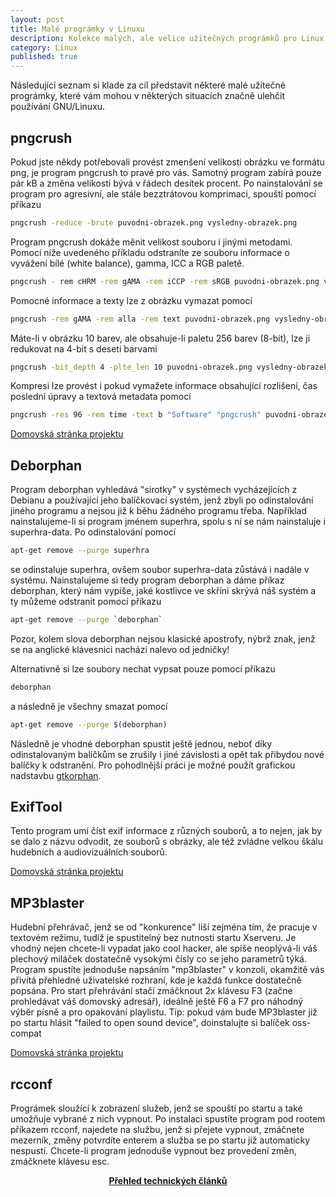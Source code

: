 ```yaml
---
layout: post
title: Malé prográmky v Linuxu
description: Kolekce malých, ale velice užitečných prográmků pro Linux (commandline i GUI), které dokáží značně zrychlit každodenní práci.
category: Linux
published: true
---
```


Následující seznam si klade za cíl představit některé malé užitečné prográmky, které vám mohou v některých situacích značně ulehčit používání GNU/Linuxu.

## pngcrush

Pokud jste někdy potřebovali provést zmenšení velikosti obrázku ve formátu png, je program pngcrush to pravé pro vás. Samotný program zabírá pouze pár kB a změna velikosti bývá v řádech desítek procent. Po nainstalování se program pro agresivní, ale stále bezztrátovou komprimaci, spouští pomocí příkazu

```bash
pngcrush -reduce -brute puvodni-obrazek.png vysledny-obrazek.png
```

Program pngcrush dokáže měnit velikost souboru i jinými metodami. Pomocí níže uvedeného příkladu odstraníte ze souboru informace o vyvážení bílé (white balance), gamma, ICC a RGB paletě.

```bash
pngcrush - rem cHRM -rem gAMA -rem iCCP -rem sRGB puvodni-obrazek.png vysledny-obrazek.png
```

Pomocné informace a texty lze z obrázku vymazat pomocí

```bash
pngcrush -rem gAMA -rem alla -rem text puvodni-obrazek.png vysledny-obrazek.png
```

Máte-li v obrázku 10 barev, ale obsahuje-li paletu 256 barev (8-bit), lze ji redukovat na 4-bit s deseti barvami

```bash
pngcrush -bit_depth 4 -plte_len 10 puvodni-obrazek.png vysledny-obrazek.png
```

Kompresi lze provést i pokud vymažete informace obsahující rozlišení, čas poslední úpravy a textová metadata pomocí

```bash
pngcrush -res 96 -rem time -text b "Software" "pngcrush" puvodni-obrazek.png vysledny-obrazek.png
```

[Domovská stránka projektu](https://pmt.sourceforge.io/pngcrush/)

## Deborphan

Program deborphan vyhledává "sirotky" v systémech vycházejících z Debianu a používající jeho balíčkovací systém, jenž zbyli po odinstalování jiného programu a nejsou již k běhu žádného programu třeba. Například nainstalujeme-li si program jménem superhra, spolu s ní se nám nainstaluje i superhra-data. Po odinstalování pomocí

```bash
apt-get remove --purge superhra
```

se odinstaluje superhra, ovšem soubor superhra-data zůstává i nadále v systému. Nainstalujeme si tedy program deborphan a dáme příkaz deborphan, který nám vypíše, jaké kostlivce ve skříni skrývá náš systém a ty můžeme odstranit pomocí příkazu

```bash
apt-get remove --purge `deborphan`
```

Pozor, kolem slova deborphan nejsou klasické apostrofy, nýbrž znak, jenž se na anglické klávesnici nachází nalevo od jedničky!

Alternativně si lze soubory nechat vypsat pouze pomocí příkazu

```bash
deborphan
```

a následně je všechny smazat pomocí

```bash
apt-get remove --purge $(deborphan)
```

Následně je vhodné deborphan spustit ještě jednou, neboť díky odinstalovaným balíčkům se zrušily i jiné závislosti a opět tak přibydou nové balíčky k odstranění. Pro pohodlnější práci je možné použít grafickou nadstavbu [gtkorphan](http://www.marzocca.net/linux/gtkorphan.html).

## ExifTool

Tento program umí číst exif informace z různých souborů, a to nejen, jak by se dalo z názvu odvodit, ze souborů s obrázky, ale též zvládne velkou škálu hudebních a audiovizuálních souborů.

[Domovská stránka projektu](https://exiftool.org/)

## MP3blaster

Hudební přehrávač, jenž se od "konkurence" liší zejména tím, že pracuje v textovém režimu, tudíž je spustitelný bez nutnosti startu Xserveru. Je vhodný nejen chcete-li vypadat jako cool hacker, ale spíše neoplývá-li váš plechový miláček dostatečně vysokými čísly co se jeho parametrů týká. Program spustíte jednoduše napsáním "mp3blaster" v konzoli, okamžitě vás přivítá přehledné uživatelské rozhraní, kde je každá funkce dostatečně popsána. Pro start přehrávání stačí zmáčknout 2x klávesu F3 (začne prohledávat váš domovský adresář), ideálně ještě F6 a F7 pro náhodný výběr písně a pro opakování playlistu. Tip: pokud vám bude MP3blaster již po startu hlásit "failed to open sound device", doinstalujte si balíček oss-compat

[Domovská stránka projektu](http://www.mp3blaster.org/)

## rcconf

Prográmek sloužící k zobrazení služeb, jenž se spouští po startu a také umožňuje vybrané z nich vypnout. Po instalaci spustíte program pod rootem příkazem rcconf, najedete na službu, jenž si přejete vypnout, zmáčnete mezerník, změny potvrdíte enterem a služba se po startu již automaticky nespustí. Chcete-li program jednoduše vypnout bez provedení změn, zmáčknete klávesu esc.

<center><b><a href="../">Přehled technických článků</a></b></center>

